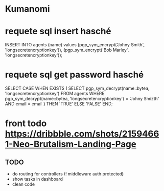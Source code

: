 # Kumanomi

# requete sql insert hasché

INSERT INTO agents (name) values
(pgp_sym_encrypt('Johny Smith', 'longsecretencryptionkey')),
(pgp_sym_encrypt('Bob Marley', 'longsecretencryptionkey'));

# requete sql get password hasché

SELECT
    CASE
        WHEN EXISTS (
            SELECT pgp_sym_decrypt(name::bytea, 'longsecretencryptionkey')
            FROM agents
            WHERE pgp_sym_decrypt(name::bytea, 'longsecretencryptionkey') = 'Johny Smizth' AND email  = email        )
        THEN 'TRUE'
        ELSE 'FALSE'
    END;



# front todo https://dribbble.com/shots/21594661-Neo-Brutalism-Landing-Page

## TODO
- do routing for controllers (! middleware auth protected)
- show tasks in dashboard
- clean code
